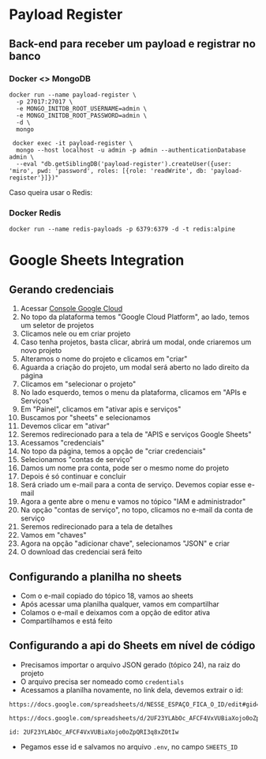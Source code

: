 # Payload Register
## Back-end para receber um payload e registrar no banco

### Docker <> MongoDB

```shell
docker run --name payload-register \
  -p 27017:27017 \
  -e MONGO_INITDB_ROOT_USERNAME=admin \
  -e MONGO_INITDB_ROOT_PASSWORD=admin \
  -d \
  mongo

 docker exec -it payload-register \
  mongo --host localhost -u admin -p admin --authenticationDatabase admin \
  --eval "db.getSiblingDB('payload-register').createUser({user: 'miro', pwd: 'password', roles: [{role: 'readWrite', db: 'payload-register'}]})"
```

Caso queira usar o Redis:
### Docker Redis

```shell
docker run --name redis-payloads -p 6379:6379 -d -t redis:alpine
```

# Google Sheets Integration 

## Gerando credenciais
<ol>
<li>Acessar <a href="https://console.cloud.google.com/">Console Google Cloud</a></li>
<li>No topo da plataforma temos "Google Cloud Platform", ao lado, temos um seletor de projetos</li>
<li>Clicamos nele ou em criar projeto</li>
<li>Caso tenha projetos, basta clicar, abrirá um modal, onde criaremos um novo projeto</li>
<li>Alteramos o nome do projeto e clicamos em "criar"</li>
<li>Aguarda a criação do projeto, um modal será aberto no lado direito da página</li>
<li>Clicamos em "selecionar o projeto"</li>
<li>No lado esquerdo, temos o menu da plataforma, clicamos em "APIs e Serviços"</li>
<li>Em "Painel", clicamos em "ativar apis e serviços"</li>
<li>Buscamos por "sheets" e selecionamos</li>
<li>Devemos clicar em "ativar"</li>
<li>Seremos redirecionado para a tela de "APIS e serviços Google Sheets"</li>
<li>Acessamos "credenciais"</li>
<li>No topo da página, temos a opção de "criar credenciais"</li>
<li>Selecionamos "contas de serviço"</li>
<li>Damos um nome pra conta, pode ser o mesmo nome do projeto</li>
<li>Depois é só continuar e concluir</li>
<li>Será criado um e-mail para a conta de serviço. Devemos copiar esse e-mail</li>
<li>Agora a gente abre o menu e vamos no tópico "IAM e administrador"</li>
<li>Na opção "contas de serviço", no topo, clicamos no e-mail da conta de serviço</li>
<li>Seremos redirecionado para a tela de detalhes</li>
<li>Vamos em "chaves"</li>
<li>Agora na opção "adicionar chave", selecionamos "JSON" e criar</li>
<li>O download das credenciai será feito</li>
</ol>

## Configurando a planilha no sheets
- Com o e-mail copiado do tópico 18, vamos ao sheets
- Após acessar uma planilha qualquer, vamos em compartilhar
- Colamos o e-mail e deixamos com a opção de editor ativa
- Compartilhamos e está feito

## Configurando a api do Sheets em nível de código
- Precisamos importar o arquivo JSON gerado (tópico 24), na raiz do projeto
- O arquivo precisa ser nomeado como ```credentials```
- Acessamos a planilha novamente, no link dela, devemos extrair o id:

```
https://docs.google.com/spreadsheets/d/NESSE_ESPAÇO_FICA_O_ID/edit#gid=0
```
```
https://docs.google.com/spreadsheets/d/2UF23YLAbOc_AFCF4VxVUBiaXojo0oZpQRI3q8xZOtIw/edit#gid=0
```
```
id: 2UF23YLAbOc_AFCF4VxVUBiaXojo0oZpQRI3q8xZOtIw
```

- Pegamos esse id e salvamos no arquivo `.env`, no campo `SHEETS_ID`